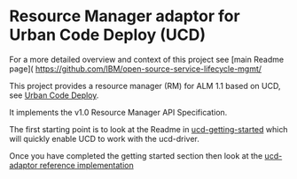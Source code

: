 # Resource Manager adaptor for Urban Code Deploy (UCD)
For a more detailed overview and context of this project see [main Readme page]( https://github.com/IBM/open-source-service-lifecycle-mgmt/

This project provides a resource manager (RM) for ALM 1.1 based on UCD, see [Urban Code Deploy](https://developer.ibm.com/urbancode/products/urbancode-deploy/).


It implements the v1.0 Resource Manager API Specification.

The first starting point is to look at the Readme in [ucd-getting-started](./ucd-getting-started/README.md) which will quickly enable UCD to work with the ucd-driver.

Once you have completed the getting started section then look at the [ucd-adaptor reference implementation](./ucd-adaptor/README.md)
